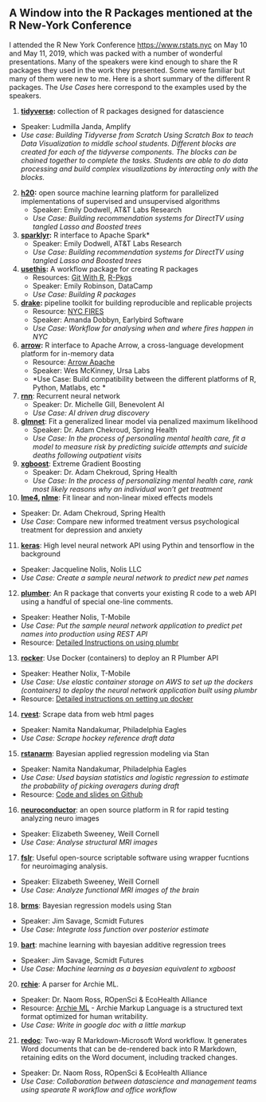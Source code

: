 ##  A Window into the R Packages mentioned at the R New-York Conference 

I attended the R New York Conference https://www.rstats.nyc on May 10 and May 11, 2019, which was packed with a number of wonderful presentations. Many of the speakers were kind enough to share the R packages they used in the work they presented. Some were familiar but many of them were new to me. Here is a short summary of the different R packages. The *Use Cases* here correspond to the examples used by the speakers. 

1.	**[tidyverse](https://www.tidyverse.org):** collection of R packages designed for datascience
   * Speaker: Ludmilla Janda, Amplify
   * *Use case: Building Tidyverse from Scratch Using Scratch Box to teach Data Visualization to middle school students. Different blocks are created for each of the tidyverse components. The blocks can be chained together to complete the tasks. Students are able to do data processing and build complex visualizations by interacting only with the blocks.*
2. **[h20](https://cran.r-project.org/web/packages/h2o/h2o.pdf):** open source machine learning platform for parallelized implementations of supervised and unsupervised algorithms
   * Speaker: Emily Dodwell, AT&T Labs Research
   * *Use Case: Building recommendation systems for DirectTV using tangled Lasso and Boosted trees*
3. **[sparklyr](https://spark.rstudio.com):** R interface to Apache Spark* 
   * Speaker: Emily Dodwell, AT&T Labs Research
   * *Use Case: Building recommendation systems for DirectTV using tangled Lasso and Boosted trees*
4. **[usethis](https://www.tidyverse.org/articles/2018/02/usethis-1-3-0/):** A workflow package for creating R packages
   * Resources: [Git With R](https://happygitwithr.com), [R-Pkgs](https://r-pks.org)
   * Speaker: Emily Robinson, DataCamp
   * *Use Case: Building R packages*
5. **[drake](https://ropenscilabs.github.io/drake-manual/index.html):**  pipeline toolkit for building reproducible and replicable projects
   * Resource: [NYC FIRES](https://github.com/aedobbyn/nyc-fires)
   * Speaker: Amanda Dobbyn, Earlybird Software
   * *Use Case: Workflow for analysing when and where fires happen in NYC*
6. **[arrow](https://spark.rstudio.com/guides/arrow/):** R interface to Apache Arrow, a cross-language development platform for in-memory data
   * Resource: [Arrow Apache](https://arrow.apache.org)
   * Speaker: Wes McKinney, Ursa Labs
   * *Use Case: Build compatibility between the different platforms of R, Python, Matlabs, etc *
7. **[rnn](https://www.rdocumentation.org/packages/rnn/versions/0.8.1)**: Recurrent neural network
   * Speaker: Dr. Michelle Gill, Benevolent AI
   * *Use Case: AI driven drug discovery*
8. **[glmnet](https://web.stanford.edu/~hastie/glmnet/glmnet_alpha.html)**: Fit a generalized linear model via penalized maximum likelihood
   * Speaker: Dr. Adam Chekroud, Spring Health
   * *Use Case: In the process of personaling mental health care, fit a model to measure risk by predicting suicide attempts and suicide deaths following outpatient visits*
9. **[xgboost](https://xgboost.readthedocs.io/en/latest/R-package/xgboostPresentation.html)**: Extreme Gradient Boosting
   * Speaker: Dr. Adam Chekroud, Spring Health
   * *Use Case: In the process of personalizing mental health care, rank most likely reasons why an individual won’t get treatment*
10. **[lme4](https://cran.r-project.org/web/packages/lme4/lme4.pdf), [nlme](https://cran.r-project.org/web/packages/nlme/nlme.pdf)**: Fit linear and non-linear mixed effects models
   * Speaker: Dr. Adam Chekroud, Spring Health
   * *Use Case*: Compare new informed treatment versus psychological treatment for depression and anxiety
11. **[keras](https://keras.rstudio.com)**: High level neural network API using Pythin and tensorflow in the background
   * Speaker: Jacqueline Nolis, Nolis LLC
   * *Use Case: Create a sample neural network to predict new pet names*
12. **[plumber](https://www.rplumber.io)**: An R package that converts your existing R code to a web API using a handful of special one-line comments.
   * Speaker: Heather Nolis, T-Mobile
   * *Use Case: Put the sample neural network application to predict pet names into production using REST API*
   * Resource: [Detailed Instructions on using plumbr](https://medium.com/tmobile-tech/r-can-api-c184951a24a3)
13. **[rocker](https://hub.docker.com/_/r-base/)**: Use Docker (containers) to deploy an R Plumber API
  * Speaker: Heather Nolix, T-Mobile
  * *Use Case: Use elastic container storage on AWS to set up the dockers (containers) to deploy the neural network application built using plumbr*
  * Resource: [Detailed instructions on setting up docker](https://medium.com/tmobile-tech/using-docker-to-deploy-an-r-plumber-api-863ccf91516d)
14. **[rvest](https://cran.r-project.org/web/packages/rvest/rvest.pdf)**: Scrape data from web html pages
   * Speaker: Namita Nandakumar, Philadelphia Eagles
   * *Use Case: Scrape hockey reference draft data*
15. **[rstanarm](https://mc-stan.org/users/interfaces/rstanarm)**: Bayesian applied regression modeling via Stan
   * Speaker: Namita Nandakumar, Philadelphia Eagles
   * *Use Case: Used baysian statistics and logistic regression to estimate the probability of picking overagers during draft*
   * Resource: [Code and slides on Github](https://github.com/namitanandakumar/Draft-Analysis/tree/master/NYC%20R)
16. **[neuroconductor](https://neuroconductor.org)**: an open source platform in R for rapid testing analyzing neuro images
   * Speaker: Elizabeth Sweeney, Weill Cornell
   * *Use Case: Analyse structural MRI images*
17. **[fslr](https://cran.r-project.org/web/packages/fslr/fslr.pdf)**: Useful open-source scriptable software using wrapper fucntions for neuroimaging analysis.
   * Speaker: Elizabeth Sweeney, Weill Cornell
   * *Use Case: Analyze functional MRI images of the brain*
18. **[brms](https://cran.r-project.org/web/packages/brms/brms.pdf)**: Bayesian regression models using Stan
   * Speaker: Jim Savage, Scmidt Futures
   * *Use Case: Integrate loss function over posterior estimate*
19. **[bart](https://cran.r-project.org/web/packages/bartMachine/vignettes/bartMachine.pdf)**: machine learning with bayesian additive regression trees
   * Speaker: Jim Savage, Scmidt Futures
   * *Use Case: Machine learning as a bayesian equivalent to xgboost*
20. **[rchie](https://cran.rstudio.com/web/packages/rchie/rchie.pdf)**: A parser for Archie ML. 
   * Speaker: Dr. Naom Ross, ROpenSci & EcoHealth Alliance
   * Resource: [Archie ML](http://archieml.org) - Archie Markup Language is a structured text format optimized for human writability.
   * *Use Case: Write in google doc with a little markup*
21. **[redoc](https://noamross.github.io/redoc/index.html)**: Two-way R Markdown-Microsoft Word workflow. It generates Word documents that can be de-rendered back into R Markdown, retaining edits on the Word document, including tracked changes.
   * Speaker: Dr. Naom Ross, ROpenSci & EcoHealth Alliance
   * *Use Case: Collaboration between datascience and management teams using spearate R workflow and office workflow*
   
